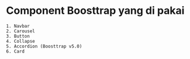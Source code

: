 # Component Boosttrap  yang di pakai
    1. Navbar 
    2. Carousel 
    3. Button
    4. Collapse
    5. Accordion (Boosttrap v5.0)
    6. Card